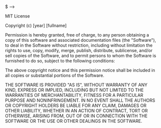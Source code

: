 <!-- --- -->
<!-- begin: license.md <- dia-project @ 2025-07-20T02:59:34 -->
<!-- --- -->

<!-- NOTE: dia-project does not recognise this file  -->
<!-- as a build product (and overwrites it without confirmation  -->
<!-- if and only if no line matches:  -->
<!--   ^<!-- [A-Za-z]+ <- dia-project @ \d{4}-\d{2}-\d{2}T\d{2}:\d{2}:\d{2} -->$ -->

<!-- --- -->

MIT License

Copyright (c) [year] [fullname]

Permission is hereby granted, free of charge, to any person obtaining a copy
of this software and associated documentation files (the "Software"), to deal
in the Software without restriction, including without limitation the rights
to use, copy, modify, merge, publish, distribute, sublicense, and/or sell
copies of the Software, and to permit persons to whom the Software is
furnished to do so, subject to the following conditions:

The above copyright notice and this permission notice shall be included in all
copies or substantial portions of the Software.

THE SOFTWARE IS PROVIDED "AS IS", WITHOUT WARRANTY OF ANY KIND, EXPRESS OR
IMPLIED, INCLUDING BUT NOT LIMITED TO THE WARRANTIES OF MERCHANTABILITY,
FITNESS FOR A PARTICULAR PURPOSE AND NONINFRINGEMENT. IN NO EVENT SHALL THE
AUTHORS OR COPYRIGHT HOLDERS BE LIABLE FOR ANY CLAIM, DAMAGES OR OTHER
LIABILITY, WHETHER IN AN ACTION OF CONTRACT, TORT OR OTHERWISE, ARISING FROM,
OUT OF OR IN CONNECTION WITH THE SOFTWARE OR THE USE OR OTHER DEALINGS IN THE
SOFTWARE.

<!-- --- -->

<!-- --- -->
<!-- end: license.md <- dia-project @ 2025-07-20T02:59:34 -->
<!-- --- -->
